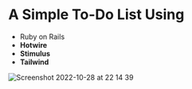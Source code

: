 # A Simple To-Do List Using 

- Ruby on Rails 
- **Hotwire**
- **Stimulus**
- **Tailwind**

![Screenshot 2022-10-28 at 22 14 39](https://user-images.githubusercontent.com/47052156/198689655-4f16aaa7-7702-4ae4-9d2b-0fe6ccf42f14.png)
